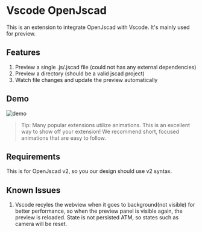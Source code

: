 # Vscode OpenJscad

This is an extension to integrate OpenJscad with Vscode. It's mainly used for preview. 

## Features

1. Preview a single .js/.jscad file (could not has any external dependencies)
2. Preview a directory (should be a valid jscad project)
3. Watch file changes and update the preview automatically

## Demo

![demo](demo.gif)

> Tip: Many popular extensions utilize animations. This is an excellent way to show off your extension! We recommend short, focused animations that are easy to follow.

## Requirements

This is for OpenJscad v2, so you our design should use v2 syntax.

## Known Issues

1. Vscode recyles the webview when it goes to background(not visible) for better performance, so when the preview panel is visible again, the preview is reloaded. State is not persisted ATM, so states such as camera will be reset.
